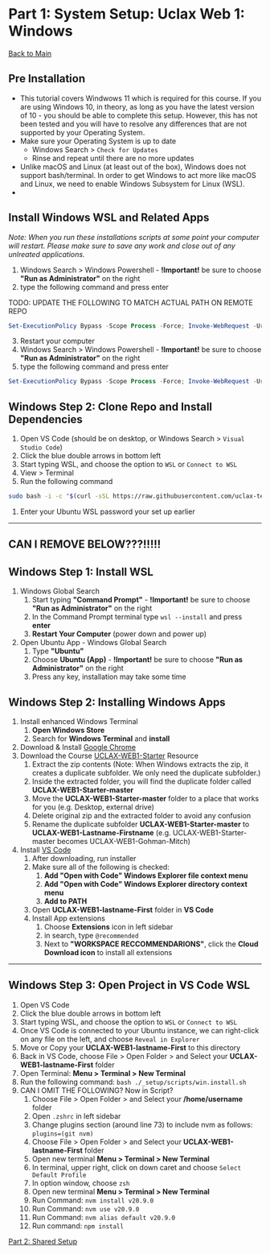 # Part 1: System Setup: Uclax Web 1: Windows

[Back to Main](../SETUP.md)

## Pre Installation

-   This tutorial covers Windwows 11 which is required for this course. If you are using Windows 10, in theory, as long as you have the latest version of 10 - you should be able to complete this setup. However, this has not been tested and you will have to resolve any differences that are not supported by your Operating System.
-   Make sure your Operating System is up to date
    -   Windows Search > `Check for Updates`
    -   Rinse and repeat until there are no more updates
-   Unlike macOS and Linux (at least out of the box), Windows does not support bash/terminal. In order to get Windows to act more like macOS and Linux, we need to enable Windows Subsystem for Linux (WSL).
-

## Install Windows WSL and Related Apps

_Note: When you run these installations scripts at some point your computer will restart. Please make sure to save any work and close out of any unlreated applications._

1. Windows Search > Windows Powershell - **!Important!** be sure to choose **"Run as Administrator"** on the right
2. type the following command and press enter

TODO: UPDATE THE FOLLOWING TO MATCH ACTUAL PATH ON REMOTE REPO

```powershell
Set-ExecutionPolicy Bypass -Scope Process -Force; Invoke-WebRequest -Uri "https://raw.githubusercontent.com/uclax-teach/uclax-web1-gohman-mitch-2025/refs/heads/master/_start_here/scripts/win11-v1/1.install-wsl.ps1" -UseBasicParsing | Invoke-Expression
```

3. Restart your computer
4. Windows Search > Windows Powershell - **!Important!** be sure to choose **"Run as Administrator"** on the right
5. type the following command and press enter

```powershell
Set-ExecutionPolicy Bypass -Scope Process -Force; Invoke-WebRequest -Uri "https://raw.githubusercontent.com/uclax-teach/uclax-web1-gohman-mitch-2025/refs/heads/master/_start_here/scripts/win11-v1/2.install-chocolatey-apps.ps1" -UseBasicParsing | Invoke-Expression
```

## Windows Step 2: Clone Repo and Install Dependencies

1. Open VS Code (should be on desktop, or Windows Search > `Visual Studio Code`)
2. Click the blue double arrows in bottom left
3. Start typing WSL, and choose the option to `WSL` or `Connect to WSL`
4. View > Terminal
5. Run the following command

```bash
sudo bash -i -c "$(curl -sSL https://raw.githubusercontent.com/uclax-teach/uclax-web1-gohman-mitch-2025/refs/heads/master/_start_here/scripts/win11-v1/3.wsl-bash-install.sh)"
```

1. Enter your Ubuntu WSL password your set up earlier

---

## CAN I REMOVE BELOW???!!!!!

## Windows Step 1: Install WSL

1. Windows Global Search
    1. Start typing **"Command Prompt"** - **!Important!** be sure to choose **"Run as Administrator"** on the right
    2. In the Command Prompt terminal type `wsl --install` and press **enter**
    3. **Restart Your Computer** (power down and power up)
2. Open Ubuntu App - Windows Global Search
    1. Type **"Ubuntu"**
    2. Choose **Ubuntu (App)** - **!Important!** be sure to choose **"Run as Administrator"** on the right
    3. Press any key, installation may take some time

## Windows Step 2: Installing Windows Apps

1. Install enhanced Windows Terminal
    1. **Open Windows Store**
    2. Search for **Windows Terminal** and **install**
2. Download & Install <a href="https://www.google.com/chrome/" target="googleChrome">Google Chrome</a>
3. Download the Course [UCLAX-WEB1-Starter](https://github.com/uclax-teach/UCLAX-Web1-Starter/archive/refs/heads/master.zip) Resource
    1. Extract the zip contents (Note: When Windows extracts the zip, it creates a duplicate subfolder. We only need the duplicate subfolder.)
    2. Inside the extracted folder, you will find the duplicate folder called **UCLAX-WEB1-Starter-master**
    3. Move the **UCLAX-WEB1-Starter-master** folder to a place that works for you (e.g. Desktop, external drive)
    4. Delete original zip and the extracted folder to avoid any confusion
    5. Rename the duplicate subfolder **UCLAX-WEB1-Starter-master** to **UCLAX-WEB1-Lastname-Firstname** (e.g. UCLAX-WEB1-Starter-master becomes UCLAX-WEB1-Gohman-Mitch)
4. Install <a href="https://code.visualstudio.com/download" target="vsCodeInstall">VS Code</a>
    1. After downloading, run installer
    2. Make sure all of the following is checked:
        1. **Add "Open with Code" Windows Explorer file context menu**
        2. **Add "Open with Code" Windows Explorer directory context menu**
        3. **Add to PATH**
    3. Open **UCLAX-WEB1-lastname-First** folder in **VS Code**
    4. Install App extensions
        1. Choose **Extensions** icon in left sidebar
        2. in search, type `@recommended`
        3. Next to **"WORKSPACE RECCOMMENDARIONS"**, click the **Cloud Download icon** to install all extensions

---

## Windows Step 3: Open Project in VS Code WSL

1. Open VS Code
2. Click the blue double arrows in bottom left
3. Start typing WSL, and choose the option to `WSL` or `Connect to WSL`
4. Once VS Code is connected to your Ubuntu instance, we can right-click on any file on the left, and choose `Reveal in Explorer`
5. Move or Copy your **UCLAX-WEB1-lastname-First** to this directory
6. Back in VS Code, choose File > Open Folder > and Select your **UCLAX-WEB1-lastname-First** folder
7. Open Terminal: **Menu > Terminal > New Terminal**
8. Run the following command: `bash ./_setup/scripts/win.install.sh`
9. CAN I OMIT THE FOLLOWING? Now in Script?
    1. Choose File > Open Folder > and Select your **/home/username** folder
    2. Open `.zshrc` in left sidebar
    3. Change plugins section (around line 73) to include nvm as follows: `plugins=(git nvm)`
    4. Choose File > Open Folder > and Select your **UCLAX-WEB1-lastname-First** folder
    5. Open new terminal **Menu > Terminal > New Terminal**
    6. In terminal, upper right, click on down caret and choose `Select Default Profile`
    7. In option window, choose `zsh`
    8. Open new terminal **Menu > Terminal > New Terminal**
    9. Run Command: `nvm install v20.9.0`
    10. Run Command: `nvm use v20.9.0`
    11. Run Command: `nvm alias default v20.9.0`
    12. Run command: `npm install`

[Part 2: Shared Setup](./Shared-Setup.md)
